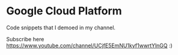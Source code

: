 # Google Cloud Platform
Code snippets that I demoed in my channel.

Subscribe here https://www.youtube.com/channel/UCjfE5EmNU1kyf1wwrtYlnGQ :)
